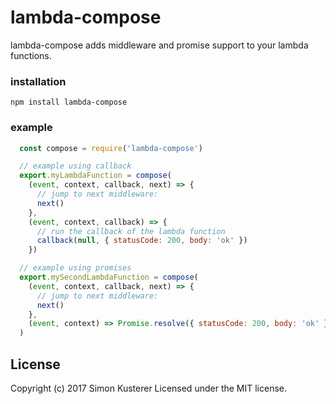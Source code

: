 # lambda-compose

lambda-compose adds middleware and promise support to your lambda functions.

### installation

`npm install lambda-compose`

### example

```JavaScript
  const compose = require('lambda-compose')

  // example using callback
  export.myLambdaFunction = compose(
    (event, context, callback, next) => {
      // jump to next middleware:
      next()
    },
    (event, context, callback) => {
      // run the callback of the lambda function
      callback(null, { statusCode: 200, body: 'ok' })
    })

  // example using promises
  export.mySecondLambdaFunction = compose(
    (event, context, callback, next) => {
      // jump to next middleware:
      next()
    },
    (event, context) => Promise.resolve({ statusCode: 200, body: 'ok' })
  )
```

## License
Copyright (c) 2017 Simon Kusterer
Licensed under the MIT license.